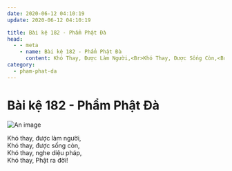 ```yaml
---
date: 2020-06-12 04:10:19
update: 2020-06-12 04:10:19

title: Bài kệ 182 - Phẩm Phật Đà
head:
  - - meta
    - name: Bài kệ 182 - Phẩm Phật Đà
      content: Khó Thay, Được Làm Người,<Br>Khó Thay, Được Sống Còn,<Br>Khó Thay, Nghe Diệu Pháp,<Br>Khó Thay, Phật Ra Đời!<Br>
category:
  - pham-phat-da
---
```


# Bài kệ 182 - Phẩm Phật Đà

![An image](/img/pham-phat-da/pham-phat-da-182.jpg)

Khó thay, được làm người,<br>Khó thay, được sống còn,<br>Khó thay, nghe diệu pháp,<br>Khó thay, Phật ra đời!<br>
